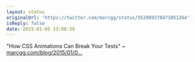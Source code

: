 ```yaml
---
layout: status
originalUrl: 'https://twitter.com/marcgg/status/552089378471051264'
isReply: false
date: 2015-01-05 13:08:59
---
```


"How CSS Animations Can Break Your Tests" ~ [marcgg.com/blog/2015/01/0…](http://marcgg.com/blog/2015/01/05/css-animations-failing-capybara-specs/)
